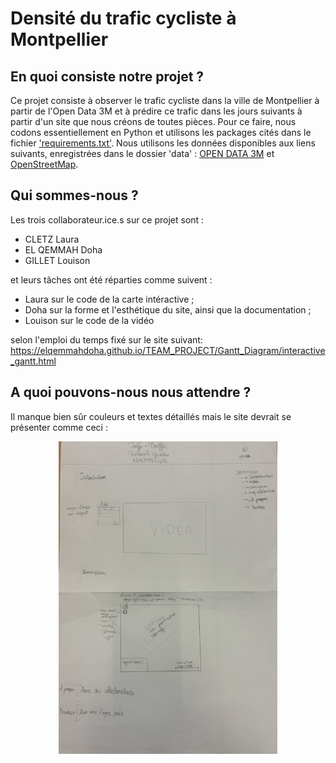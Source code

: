 # Densité du trafic cycliste à Montpellier

## En quoi consiste notre projet ?

Ce projet consiste à observer le trafic cycliste dans la ville de Montpellier à partir de l'Open Data 3M et à prédire ce trafic dans les jours suivants à partir d'un site que nous créons de toutes pièces.
Pour ce faire, nous codons essentiellement en Python et utilisons les packages cités dans le fichier ['requirements.txt'](https://github.com/elqemmahdoha/TEAM_PROJECT/blob/main/requirements.txt).
Nous utilisons les données disponibles aux liens suivants, enregistrées dans le dossier 'data' :
[OPEN DATA 3M](https://data.montpellier3m.fr/dataset/comptages-velo-et-pieton-issus-des-compteurs-de-velo) et [OpenStreetMap](https://www.openstreetmap.org/#map=6/46.45/2.21).

## Qui sommes-nous ?

Les trois collaborateur.ice.s sur ce projet sont :
- CLETZ Laura  
- EL QEMMAH Doha 
- GILLET Louison

et leurs tâches ont été réparties comme suivent :
- Laura sur le code de la carte intéractive ; 
- Doha sur la forme et l'esthétique du site, ainsi que la documentation ;
- Louison sur le code de la vidéo

selon l'emploi du temps fixé sur le site suivant: https://elqemmahdoha.github.io/TEAM_PROJECT/Gantt_Diagram/interactive_gantt.html

## A quoi pouvons-nous nous attendre ?

Il manque bien sûr couleurs et textes détaillés mais le site devrait se présenter comme ceci :
<p align="center">
  <img src="https://github.com/elqemmahdoha/TEAM_PROJECT/blob/main/images/Photo_info_traffic_site.jpg" width="350" title="expectation_pic">
</p>
